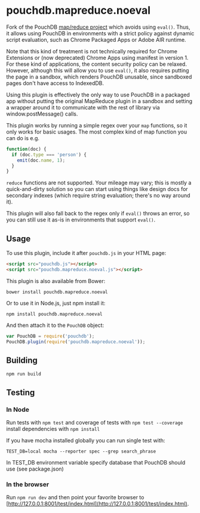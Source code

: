pouchdb.mapreduce.noeval
=====

Fork of the PouchDB [map/reduce project](https://github.com/pouchdb/mapreduce) which avoids using `eval()`. Thus, it allows using PouchDB in environments with a strict policy against dynamic script evaluation, such as Chrome Packaged Apps or Adobe AIR runtime.

Note that this kind of treatment is not technically required for Chrome Extensions or (now deprecated) Chrome Apps using manifest in version 1. For these kind of applications, the content security policy can be relaxed. However, although this will allow you to use `eval()`, it also requires putting the page in a sandbox, which renders PouchDB unusable, since sandboxed pages don't have access to IndexedDB. 

Using this plugin is effectively the only way to use PouchDB in a packaged app without putting the original MapReduce plugin in a sandbox and setting a wrapper around it to communicate with the rest of library via window.postMessage() calls.

This plugin works by running a simple regex over your `map` functions, so it only works for basic usages. The most complex kind of map function you can do is e.g.

```js
function(doc) {
  if (doc.type === 'person') {
    emit(doc.name, 1);
  }
}
```

`reduce` functions are not supported.  Your mileage may vary; this is mostly a quick-and-dirty solution so you can start using things like design docs for secondary indexes (which require string evaluation; there's no way around it).

This plugin will also fall back to the regex only if  `eval()` throws an error, so you
can still use it as-is in environments that support `eval()`.

Usage
-----

To use this plugin, include it after `pouchdb.js` in your HTML page:

```html
<script src="pouchdb.js"></script>
<script src="pouchdb.mapreduce.noeval.js"></script>
```

This plugin is also available from Bower:

```
bower install pouchdb.mapreduce.noeval
```

Or to use it in Node.js, just npm install it:

```
npm install pouchdb.mapreduce.noeval
```

And then attach it to the `PouchDB` object:

```js
var PouchDB = require('pouchdb');
PouchDB.plugin(require('pouchdb.mapreduce.noeval'));
```

Building
----

    npm run build

Testing
----

### In Node

Run tests with `npm test` and coverage of tests with `npm test --coverage` install dependencies with `npm install`

If you have mocha installed globally you can run single test with:
```
TEST_DB=local mocha --reporter spec --grep search_phrase
```
In TEST_DB environment variable specify database that PouchDB should use (see package.json)

### In the browser

Run `npm run dev` and then point your favorite browser to [http://127.0.0.1:8001/test/index.html](http://127.0.0.1:8001/test/index.html).
